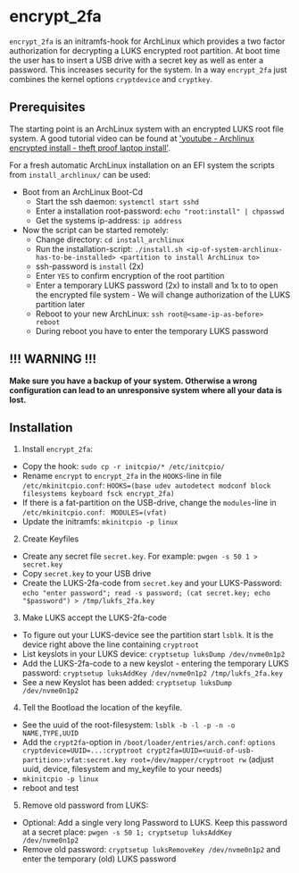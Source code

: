 # encrypt_2fa
`encrypt_2fa` is an initramfs-hook for ArchLinux which provides a two factor authorization for decrypting a LUKS encrypted root partition.
At boot time the user has to insert a USB drive with a secret key as well as enter a password. This increases security for the system. In a way `encrypt_2fa` just combines the kernel options `cryptdevice` and `cryptkey`.

## Prerequisites
The starting point is an ArchLinux system with an encrypted LUKS root file system. A good tutorial video can be found at ['youtube - Archlinux encrypted install - theft proof laptop install'](https://www.youtube.com/watch?v=rT7h62OYQv8).

For a fresh automatic ArchLinux installation on an EFI system the scripts from `install_archlinux/` can be used:
- Boot from an ArchLinux Boot-Cd
  - Start the ssh daemon: `systemctl start sshd`
  - Enter a installation root-password: `echo "root:install" | chpasswd`
  - Get the systems ip-address: `ip address`
- Now the script can be started remotely:
  - Change directory: `cd install_archlinux`
  - Run the installation-script: `./install.sh <ip-of-system-archlinux-has-to-be-installed> <partition to install ArchLinux to>`
  - ssh-password is `install` (2x)
  - Enter `YES` to confirm encryption of the root partition
  - Enter a temporary LUKS password (2x) to install and 1x to to open the encrypted file system - We will change authorization of the LUKS partition later
  - Reboot to your new ArchLinux: `ssh root@<same-ip-as-before> reboot`
  - During reboot you have to enter the temporary LUKS password

## !!! WARNING !!!
**Make sure you have a backup of your system. Otherwise a wrong configuration can lead to an unresponsive system where all your data is lost.**

## Installation
1. Install `encrypt_2fa`:
- Copy the hook: `sudo cp -r initcpio/* /etc/initcpio/`
- Rename `encrypt` to `encrypt_2fa` in the `HOOKS`-line in file `/etc/mkinitcpio.conf`: `HOOKS=(base udev autodetect modconf block filesystems keyboard fsck encrypt_2fa)`
- If there is a fat-partition on the USB-drive, change the `modules`-line in `/etc/mkinitcpio.conf`: ` MODULES=(vfat)`
- Update the initramfs: `mkinitcpio -p linux`

2. Create Keyfiles
- Create any secret file `secret.key`. For example: `pwgen -s 50 1 > secret.key`
- Copy `secret.key` to your USB drive
- Create the LUKS-2fa-code from `secret.key` and your LUKS-Password: `echo "enter password"; read -s password; (cat secret.key; echo "$password") > /tmp/lukfs_2fa.key`

3. Make LUKS accept the LUKS-2fa-code
- To figure out your LUKS-device see the partition start `lsblk`. It is the device right above the line containing `cryptroot`
- List keyslots in your LUKS device: `cryptsetup luksDump /dev/nvme0n1p2`
- Add the LUKS-2fa-code to a new keyslot - entering the temporary LUKS password: `cryptsetup luksAddKey /dev/nvme0n1p2 /tmp/lukfs_2fa.key`
- See a new Keyslot has been added: `cryptsetup luksDump /dev/nvme0n1p2`

4. Tell the Bootload the location of the keyfile.
- See the uuid of the root-filesystem: `lsblk -b -l -p -n -o NAME,TYPE,UUID`
- Add the `crypt2fa`-option in `/boot/loader/entries/arch.conf`: `options cryptdevice=UUID=...:cryptroot crypt2fa=UUID=<uuid-of-usb-partition>:vfat:secret.key root=/dev/mapper/cryptroot rw` (adjust uuid, device, filesystem and my_keyfile to your needs)
- `mkinitcpio -p linux`
- reboot and test

5. Remove old password from LUKS:
- Optional: Add a single very long Password to LUKS. Keep this password at a secret place: `pwgen -s 50 1; cryptsetup luksAddKey /dev/nvme0n1p2`
- Remove old password: `cryptsetup luksRemoveKey /dev/nvme0n1p2` and enter the temporary (old) LUKS password

